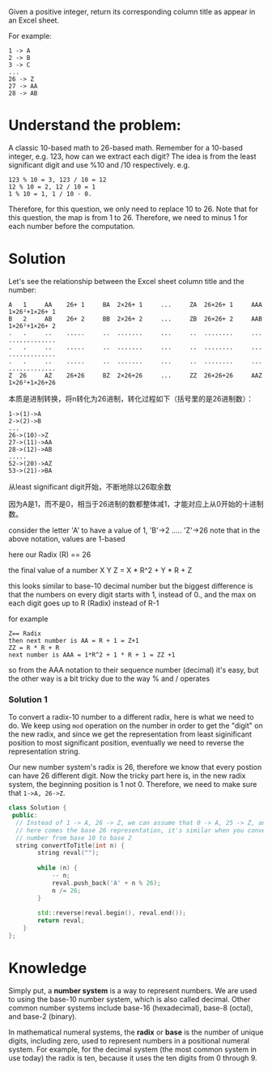 Given a positive integer, return its corresponding column title as appear in an Excel sheet.

For example:

```
1 -> A
2 -> B
3 -> C
...
26 -> Z
27 -> AA
28 -> AB 
```    

# Understand the problem:

A classic 10-based math to 26-based math. Remember for a 10-based integer, e.g. 123, how can we extract each digit?  The idea is from the least significant digit and use %10 and /10 respectively. e.g. 

```
123 % 10 = 3, 123 / 10 = 12
12 % 10 = 2, 12 / 10 = 1
1 % 10 = 1, 1 / 10 - 0.
```

Therefore, for this question, we only need to replace 10 to 26. Note that for this question, the map is from 1 to 26. Therefore, we need to minus 1 for each number before the computation.  


# Solution

Let's see the relationship between the Excel sheet column title and the number:

```
A   1     AA    26+ 1     BA  2×26+ 1     ...     ZA  26×26+ 1     AAA  1×26²+1×26+ 1
B   2     AB    26+ 2     BB  2×26+ 2     ...     ZB  26×26+ 2     AAB  1×26²+1×26+ 2
.   .     ..    .....     ..  .......     ...     ..  ........     ...  .............   
.   .     ..    .....     ..  .......     ...     ..  ........     ...  .............
.   .     ..    .....     ..  .......     ...     ..  ........     ...  .............
Z  26     AZ    26+26     BZ  2×26+26     ...     ZZ  26×26+26     AAZ  1×26²+1×26+26
```

本质是进制转换，将n转化为26进制，转化过程如下（括号里的是26进制数）：

```
1->(1)->A
2->(2)->B
...
26->(10)->Z
27->(11)->AA
28->(12)->AB
.....
52->(20)->AZ
53->(21)->BA
```

从least significant digit开始，不断地除以26取余数

因为A是1，而不是0，相当于26进制的数都整体减1，才能对应上从0开始的十进制数。
 
consider the letter 'A' to have a value of 1, 'B'->2 ..... 'Z'->26
note that in the above notation, values are 1-based

here our Radix (R) == 26

the final value of a number X Y Z = X * R^2 + Y * R + Z

this looks similar to base-10 decimal number but the biggest difference is that the numbers on every digit starts with 1, instead of 0., and the max on each digit goes up to R (Radix) instead of R-1

for example
```
Z== Radix
then next number is AA = R + 1 = Z+1
ZZ = R * R + R
next number is AAA = 1*R^2 + 1 * R + 1 = ZZ +1
```
so from the AAA notation to their sequence number (decimal) it's easy, but the other way is a bit tricky due to the way % and / operates

### Solution 1

To convert a radix-10 number to a different radix, here is what we need to do. We keep using ```mod``` operation on the number in order to get the "digit" on the new radix, and since we get the representation from least siginificant position to most significant position, eventually we need to reverse the representation string.

Our new number system's radix is 26, therefore we know that every postion can have 26 different digit.
Now the tricky part here is, in the new radix system, the beginning position is 1 not 0. Therefore, we need to make sure that ```1->A, 26->Z```.

```cpp
class Solution {
 public:
  // Instead of 1 -> A, 26 -> Z, we can assume that 0 -> A, 25 -> Z, and then
  // here comes the base 26 representation, it's similar when you convert a
  // number from base 10 to base 2
  string convertToTitle(int n) {
        string reval("");
        
        while (n) {
            -- n;
            reval.push_back('A' + n % 26);
            n /= 26;
        }
        
        std::reverse(reval.begin(), reval.end());
        return reval;
    }
};
```

# Knowledge

Simply put, a __number system__ is a way to represent numbers. We are used to using the base-10 number system, which is also called decimal. Other common number systems include base-16 (hexadecimal), base-8 (octal), and base-2 (binary).

In mathematical numeral systems, the __radix__ or __base__ is the number of unique digits, including zero, used to represent numbers in a positional numeral system. For example, for the decimal system (the most common system in use today) the radix is ten, because it uses the ten digits from 0 through 9.


